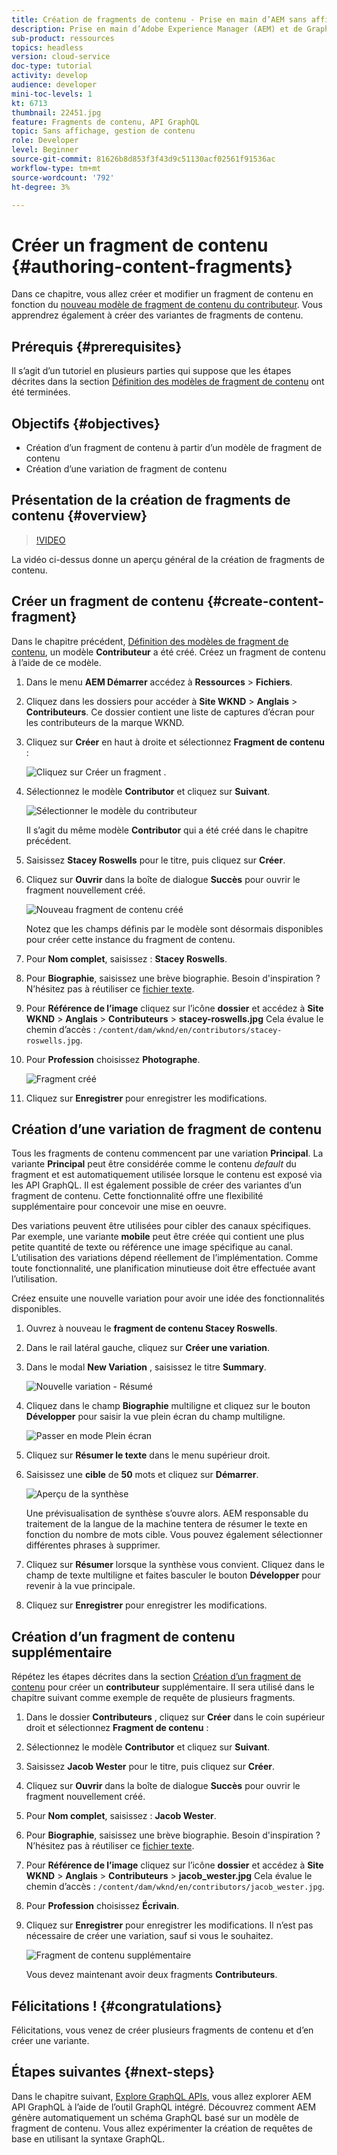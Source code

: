 ```yaml
---
title: Création de fragments de contenu - Prise en main d’AEM sans affichage - GraphQL
description: Prise en main d’Adobe Experience Manager (AEM) et de GraphQL. Créez et modifiez un fragment de contenu en fonction d’un modèle de fragment de contenu. Découvrez comment créer des variantes de fragments de contenu.
sub-product: ressources
topics: headless
version: cloud-service
doc-type: tutorial
activity: develop
audience: developer
mini-toc-levels: 1
kt: 6713
thumbnail: 22451.jpg
feature: Fragments de contenu, API GraphQL
topic: Sans affichage, gestion de contenu
role: Developer
level: Beginner
source-git-commit: 81626b8d853f3f43d9c51130acf02561f91536ac
workflow-type: tm+mt
source-wordcount: '792'
ht-degree: 3%

---
```



# Créer un fragment de contenu {#authoring-content-fragments}

Dans ce chapitre, vous allez créer et modifier un fragment de contenu en fonction du [nouveau modèle de fragment de contenu du contributeur](./content-fragment-models.md). Vous apprendrez également à créer des variantes de fragments de contenu.

## Prérequis {#prerequisites}

Il s’agit d’un tutoriel en plusieurs parties qui suppose que les étapes décrites dans la section [Définition des modèles de fragment de contenu](./content-fragment-models.md) ont été terminées.

## Objectifs {#objectives}

* Création d’un fragment de contenu à partir d’un modèle de fragment de contenu
* Création d’une variation de fragment de contenu

## Présentation de la création de fragments de contenu {#overview}

>[!VIDEO](https://video.tv.adobe.com/v/22451/?quality=12&learn=on)

La vidéo ci-dessus donne un aperçu général de la création de fragments de contenu.

## Créer un fragment de contenu {#create-content-fragment}

Dans le chapitre précédent, [Définition des modèles de fragment de contenu](./content-fragment-models.md), un modèle **Contributeur** a été créé. Créez un fragment de contenu à l’aide de ce modèle.

1. Dans le menu **AEM Démarrer** accédez à **Ressources** > **Fichiers**.
1. Cliquez dans les dossiers pour accéder à **Site WKND** > **Anglais** > **Contributeurs**. Ce dossier contient une liste de captures d’écran pour les contributeurs de la marque WKND.

1. Cliquez sur **Créer** en haut à droite et sélectionnez **Fragment de contenu** :

   ![Cliquez sur Créer un fragment .](assets/author-content-fragments/create-content-fragment-menu.png)

1. Sélectionnez le modèle **Contributor** et cliquez sur **Suivant**.

   ![Sélectionner le modèle du contributeur](assets/author-content-fragments/select-contributor-model.png)

   Il s’agit du même modèle **Contributor** qui a été créé dans le chapitre précédent.

1. Saisissez **Stacey Roswells** pour le titre, puis cliquez sur **Créer**.
1. Cliquez sur **Ouvrir** dans la boîte de dialogue **Succès** pour ouvrir le fragment nouvellement créé.

   ![Nouveau fragment de contenu créé](assets/author-content-fragments/new-content-fragment.png)

   Notez que les champs définis par le modèle sont désormais disponibles pour créer cette instance du fragment de contenu.

1. Pour **Nom complet**, saisissez : **Stacey Roswells**.
1. Pour **Biographie**, saisissez une brève biographie. Besoin d&#39;inspiration ? N’hésitez pas à réutiliser ce [fichier texte](assets/author-content-fragments/stacey-roswells-bio.txt).
1. Pour **Référence de l’image** cliquez sur l’icône **dossier** et accédez à **Site WKND** > **Anglais** > **Contributeurs** > **stacey-roswells.jpg** Cela évalue le chemin d’accès : `/content/dam/wknd/en/contributors/stacey-roswells.jpg`.
1. Pour **Profession** choisissez **Photographe**.

   ![Fragment créé](assets/author-content-fragments/stacye-roswell-fragment-authored.png)

1. Cliquez sur **Enregistrer** pour enregistrer les modifications.

## Création d’une variation de fragment de contenu

Tous les fragments de contenu commencent par une variation **Principal**. La variante **Principal** peut être considérée comme le contenu *default* du fragment et est automatiquement utilisée lorsque le contenu est exposé via les API GraphQL. Il est également possible de créer des variantes d’un fragment de contenu. Cette fonctionnalité offre une flexibilité supplémentaire pour concevoir une mise en oeuvre.

Des variations peuvent être utilisées pour cibler des canaux spécifiques. Par exemple, une variante **mobile** peut être créée qui contient une plus petite quantité de texte ou référence une image spécifique au canal. L’utilisation des variations dépend réellement de l’implémentation. Comme toute fonctionnalité, une planification minutieuse doit être effectuée avant l’utilisation.

Créez ensuite une nouvelle variation pour avoir une idée des fonctionnalités disponibles.

1. Ouvrez à nouveau le **fragment de contenu Stacey Roswells**.
1. Dans le rail latéral gauche, cliquez sur **Créer une variation**.
1. Dans le modal **New Variation** , saisissez le titre **Summary**.

   ![Nouvelle variation - Résumé](assets/author-content-fragments/new-variation-summary.png)

1. Cliquez dans le champ **Biographie** multiligne et cliquez sur le bouton **Développer** pour saisir la vue plein écran du champ multiligne.

   ![Passer en mode Plein écran](assets/author-content-fragments/enter-full-screen-view.png)

1. Cliquez sur **Résumer le texte** dans le menu supérieur droit.

1. Saisissez une **cible** de **50** mots et cliquez sur **Démarrer**.

   ![Aperçu de la synthèse](assets/author-content-fragments/summarize-text-preview.png)

   Une prévisualisation de synthèse s’ouvre alors. AEM responsable du traitement de la langue de la machine tentera de résumer le texte en fonction du nombre de mots cible. Vous pouvez également sélectionner différentes phrases à supprimer.

1. Cliquez sur **Résumer** lorsque la synthèse vous convient. Cliquez dans le champ de texte multiligne et faites basculer le bouton **Développer** pour revenir à la vue principale.

1. Cliquez sur **Enregistrer** pour enregistrer les modifications.

## Création d’un fragment de contenu supplémentaire

Répétez les étapes décrites dans la section [Création d’un fragment de contenu](#create-content-fragment) pour créer un **contributeur** supplémentaire. Il sera utilisé dans le chapitre suivant comme exemple de requête de plusieurs fragments.

1. Dans le dossier **Contributeurs** , cliquez sur **Créer** dans le coin supérieur droit et sélectionnez **Fragment de contenu** :
1. Sélectionnez le modèle **Contributor** et cliquez sur **Suivant**.
1. Saisissez **Jacob Wester** pour le titre, puis cliquez sur **Créer**.
1. Cliquez sur **Ouvrir** dans la boîte de dialogue **Succès** pour ouvrir le fragment nouvellement créé.
1. Pour **Nom complet**, saisissez : **Jacob Wester**.
1. Pour **Biographie**, saisissez une brève biographie. Besoin d&#39;inspiration ? N’hésitez pas à réutiliser ce [fichier texte](assets/author-content-fragments/jacob-wester.txt).
1. Pour **Référence de l’image** cliquez sur l’icône **dossier** et accédez à **Site WKND** > **Anglais** > **Contributeurs** > **jacob_wester.jpg** Cela évalue le chemin d’accès : `/content/dam/wknd/en/contributors/jacob_wester.jpg`.
1. Pour **Profession** choisissez **Écrivain**.
1. Cliquez sur **Enregistrer** pour enregistrer les modifications. Il n’est pas nécessaire de créer une variation, sauf si vous le souhaitez.

   ![Fragment de contenu supplémentaire](assets/author-content-fragments/additional-content-fragment.png)

   Vous devez maintenant avoir deux fragments **Contributeurs**.

## Félicitations !  {#congratulations}

Félicitations, vous venez de créer plusieurs fragments de contenu et d’en créer une variante.

## Étapes suivantes {#next-steps}

Dans le chapitre suivant, [Explore GraphQL APIs](explore-graphql-api.md), vous allez explorer AEM API GraphQL à l’aide de l’outil GraphQL intégré. Découvrez comment AEM génère automatiquement un schéma GraphQL basé sur un modèle de fragment de contenu. Vous allez expérimenter la création de requêtes de base en utilisant la syntaxe GraphQL.